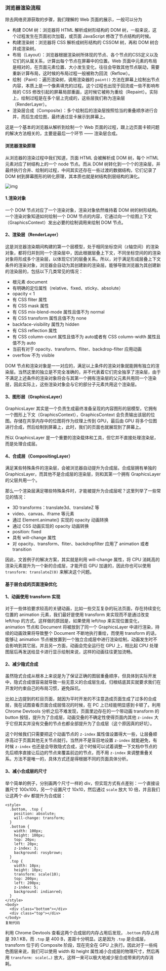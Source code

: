 ### 浏览器渲染流程

除去网络资源获取的步骤，我们理解的 Web 页面的展示，一般可以分为

- 构建 DOM 树：浏览器将 HTML 解析成树形结构的 DOM 树，一般来说，这个过程发生在页面初次加载，或页面 JavaScript 修改了节点结构的时候。
- 构建渲染树：浏览器将 CSS 解析成树形结构的 CSSOM 树，再和 DOM 树合并成渲染树。
- 布局（Layout）：浏览器根据渲染树所体现的节点、各个节点的CSS定义以及它们的从属关系，计算出每个节点在屏幕中的位置。Web 页面中元素的布局是相对的，在页面元素位置、大小发生变化，往往会导致其他节点联动，需要重新计算布局，这时候的布局过程一般被称为回流（Reflow）。
- 绘制（Paint）：遍历渲染树，调用渲染器的 `paint()` 方法在屏幕上绘制出节点内容，本质上是一个像素填充的过程。这个过程也出现于回流或一些不影响布局的 CSS 修改引起的屏幕局部重画，这时候它被称为重绘（Repaint）。实际上，绘制过程是在多个层上完成的，这些层我们称为渲染层（RenderLayer）。
- 渲染层合成（Composite）：多个绘制后的渲染层按照恰当的重叠顺序进行合并，而后生成位图，最终通过显卡展示到屏幕上。

这是一个基本的浏览器从解析到绘制一个 Web 页面的过程，跟上边页面卡顿问题的解决方法相关的，主要是最后一个环节 —— 渲染层合成。

#### 浏览器渲染原理

从浏览器的渲染过程中我们知道，页面 HTML 会被解析成 DOM 树，每个 HTML 元素对应了树结构上的一个 node 节点。而从 DOM 树转化到一个个的渲染层，并最终执行合并、绘制的过程，中间其实还存在一些过渡的数据结构，它们记录了 DOM 树到屏幕图形的转化原理，其本质也就是树结构到层结构的演化。

![img](https://p1-jj.byteimg.com/tos-cn-i-t2oaga2asx/gold-user-assets/2019/10/9/16daf0c0a72be715~tplv-t2oaga2asx-watermark.awebp)

#### 1.渲染对象

一个 DOM 节点对应了一个渲染对象，渲染对象依然维持着 DOM 树的树形结构。一个渲染对象知道如何绘制一个 DOM 节点的内容，它通过向一个绘图上下文（GraphicsContext）发出必要的绘制调用来绘制 DOM 节点。

#### 2、渲染层（RenderLayer）

这是浏览器渲染期间构建的第一个层模型，处于相同坐标空间（z轴空间）的渲染对象，都将归并到同一个渲染层中，因此根据层叠上下文，不同坐标空间的的渲染对象将形成多个渲染层，以体现它们的层叠关系。所以，对于满足形成层叠上下文条件的渲染对象，浏览器会自动为其创建新的渲染层。能够导致浏览器为其创建新的渲染层的，包括以下几类常见的情况：

- 根元素 document
- 有明确的定位属性（relative、fixed、sticky、absolute）
- opacity < 1
- 有 CSS fliter 属性
- 有 CSS mask 属性
- 有 CSS mix-blend-mode 属性且值不为 normal
- 有 CSS transform 属性且值不为 none
- backface-visibility 属性为 hidden
- 有 CSS reflection 属性
- 有 CSS column-count 属性且值不为 auto或者有 CSS column-width 属性且值不为 auto
- 当前有对于 opacity、transform、fliter、backdrop-filter 应用动画
- overflow 不为 visible

DOM 节点和渲染对象是一一对应的，满足以上条件的渲染对象就能拥有独立的渲染层。当然这里的独立是不完全准确的，并不代表着它们完全独享了渲染层，由于不满足上述条件的渲染对象将会与其第一个拥有渲染层的父元素共用同一个渲染层，因此实际上，这些渲染对象会与它的部分子元素共用这个渲染层。

#### 3、图形层（GraphicsLayer）

GraphicsLayer 其实是一个负责生成最终准备呈现的内容图形的层模型，它拥有一个图形上下文（GraphicsContext），GraphicsContext 会负责输出该层的位图。存储在共享内存中的位图将作为纹理上传到 GPU，最后由 GPU 将多个位图进行合成，然后绘制到屏幕上，此时，我们的页面也就展现到了屏幕上。

所以 GraphicsLayer 是一个重要的渲染载体和工具，但它并不直接处理渲染层，而是处理合成层。

#### 4、合成层（CompositingLayer）

满足某些特殊条件的渲染层，会被浏览器自动提升为合成层。合成层拥有单独的 GraphicsLayer，而其他不是合成层的渲染层，则和其第一个拥有 GraphicsLayer 的父层共用一个。

那么一个渲染层满足哪些特殊条件时，才能被提升为合成层呢？这里列举了一些常见的情况：

- 3D transforms：translate3d、translateZ 等
- video、canvas、iframe 等元素
- 通过 Element.animate() 实现的 opacity 动画转换
- 通过 СSS 动画实现的 opacity 动画转换
- position: fixed
- 具有 will-change 属性
- 对 opacity、transform、fliter、backdropfilter 应用了 animation 或者 transition

因此，文首例子的解决方案，其实就是利用 will-change 属性，将 CPU 消耗高的渲染元素提升为一个新的合成层，才能开启 GPU 加速的，因此你也可以使用 `transform: translateZ(0)` 来解决这个问题。

#### 基于层合成的页面渲染优化

#### 1、动画使用 transform 实现

对于一些体验要求较高的关键动画，比如一些交互复杂的玩法页面，存在持续变化位置的 animation 元素，我们最好是使用 transform 来实现而不是通过改变 left/top 的方式。这样做的原因是，如果使用 left/top 来实现位置变化，animation 节点和 Document 将被放到了同一个 GraphicsLayer 中进行渲染，持续的动画效果将导致整个 Document 不断地执行重绘，而使用 transform 的话，能够让 animation 节点被放置到一个独立合成层中进行渲染绘制，动画发生时不会影响到其它层。并且另一方面，动画会完全运行在 GPU 上，相比起 CPU 处理图层后再发送给显卡进行显示绘制来说，这样的动画往往更加流畅。

#### 2、减少隐式合成

虽然隐式合成从根本上来说是为了保证正确的图层重叠顺序，但具体到实际开发中，隐式合成很容易就导致一些无意义的合成层生成，归根结底其实就要求我们在开发时约束自己的布局习惯，避免踩坑。

比如上边提到的栏目页面，就因为平时开发的不注意造成页面生成了过多的合成层，我在试图查看页面合成层情况的时候，在 PC 上已经能明显感到卡顿了。利用 Chrome Devtools 分析之后不难发现，页面里边存在的一个带动画 transform 的 button 按钮，提升为了合成层，动画交叠的不确定性使得页面内其他 `z-index` 大于它但其实并没有交叠的节点也都全部提升为了合成层（这个原因真的好坑）。

这个时候我们只需要把这个动画节点的 `z-index` 属性值设置得大一些，让层叠顺序高过于页面其他无关节点就行。当然并不是盲目地设置 `z-index` 就能避免，有时候 `z-index` 也还是会导致隐式合成，这个时候可以试着调整一下文档中节点的先后顺序直接让后边的节点来覆盖前边的节点，而不用 `z-index` 来调整重叠关系。方法不是唯一的，具体方式还是得根据不同的页面具体分析。

#### 3、减小合成层的尺寸

举个简单的例子，分别画两个尺寸一样的 div，但实现方式有点差别：一个直接设置尺寸 100x100，另一个设置尺寸 10x10，然后通过 `scale` 放大 10 倍，并且我们让这两个 div 都提升为合成层：

```
<style>
  .bottom, .top {
    position: absolute;
    will-change: transform;
  }
  .bottom {
    width: 100px;
    height: 100px;
    top: 20px;
    left: 20px;
    z-index: 3;
    background: rosybrown;
  }
  .top {
    width: 10px;
    height: 10px;
    transform: scale(10);
    top: 200px;
    left: 200px;
    z-index: 5;
    background: indianred;
  }
</style>
<body>
  <div class="bottom"></div>
  <div class="top"></div>
</body>
复制代码
```

利用 Chrome Devtools 查看这两个合成层的内存占用后发现，`.bottom` 内存占用是 39.1 KB，而 `.top` 是 400 B，差距十分明显。这是因为 `.top` 是合成层，transform 位于的 Composite 阶段，现在完全在 GPU 上执行。因此对于一些纯色图层来说，我们可以使用 width 和 height 属性减小合成层的物理尺寸，然后再用 `transform: scale(…)` 放大，这样一来可以极大地减少层合成带来的内存消耗。


